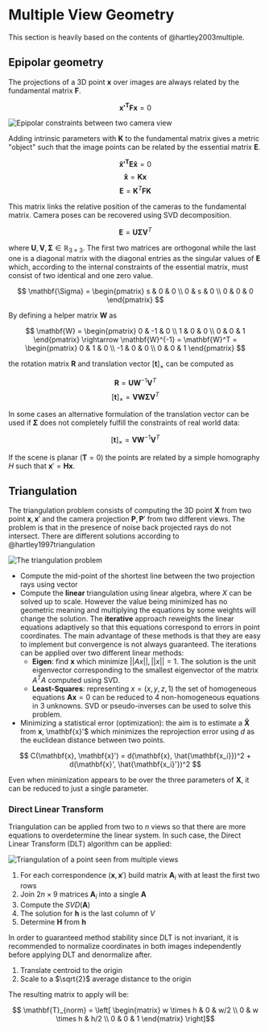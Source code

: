 # Multiple View Geometry

This section is heavily based on the contents of @hartley2003multiple.

## Epipolar geometry

The projections of a 3D point $\mathbf{x}$ over images are always related by the fundamental matrix $\mathbf{F}$.

$$ \mathbf{x'^T}\mathbf{F}\mathbf{x} = 0 $$

![](http://lfa.mobivap.uva.es/~fradelg/phd/figures/epipolar.svg "Epipolar constraints between two camera view")

Adding intrinsic parameters with $\mathbf{K}$ to the fundamental matrix gives a metric "object" such that the image points can be related by the essential matrix $\mathbf{E}$.

$$ \mathbf{\hat{x}'^T}\mathbf{E}\mathbf{\hat{x}} = 0 $$
$$ \mathbf{\hat{x}} = \mathbf{K}\mathbf{x} $$
$$ \mathbf{E} = \mathbf{K}^T\mathbf{F}\mathbf{K} $$

This matrix links the relative position of the cameras to the fundamental matrix. Camera poses can be recovered using SVD decomposition.

$$ \mathbf{E} = \mathbf{U} \mathbf{\Sigma} \mathbf{V}^T $$

where $\mathbf{U}, \mathbf{V}, \mathbf{\Sigma} \in \mathbb{R}_{3 \times 3}$. The first two matrices are orthogonal while the last one is a diagonal matrix with the diagonal entries as the singular values of $\mathbf{E}$ which, according to the internal constraints of the essential matrix, must consist of two identical and one zero value.

$$ \mathbf{\Sigma} = \begin{pmatrix} s & 0 & 0 \\ 0 & s & 0 \\ 0 & 0 & 0 \end{pmatrix} $$

By defining a helper matrix $\mathbf{W}$ as

$$ \mathbf{W} = \begin{pmatrix} 0 & -1 & 0 \\ 1 & 0 & 0 \\ 0 & 0 & 1 \end{pmatrix} \rightarrow \mathbf{W}^{-1} = \mathbf{W}^T = \begin{pmatrix} 0 & 1 & 0 \\ -1 & 0 & 0 \\ 0 & 0 & 1 \end{pmatrix} $$

the rotation matrix $\mathbf{R}$ and translation vector $[\mathbf{t}]_{\times}$ can be computed as

$$ \mathbf{R} = \mathbf{U} \mathbf{W}^{-1} \mathbf{V}^{T} $$
$$ [\mathbf{t}]_{\times} = \mathbf{V} \mathbf{W} \mathbf{\Sigma} \mathbf{V}^{T} $$

In some cases an alternative formulation of the translation vector can be used if $\mathbf{\Sigma}$ does not completely fulfill the constraints of real world data:

$$ [\mathbf{t}]_{\times} = \mathbf{V} \mathbf{W}^{-1} \mathbf{V}^{T}$$

If the scene is planar ($\mathbf{T} = 0$) the points are related by a simple homography $H$ such that $\mathbf{x}'=\mathbf{H}\mathbf{x}$.

## Triangulation

The triangulation problem consists of computing the 3D point $\mathbf{X}$ from two point $\mathbf{x}, \mathbf{x}'$ and the camera projection $\mathbf{P}, \mathbf{P}'$ from two different views. The problem is that in the presence of noise back projected rays do not intersect. There are different solutions according to @hartley1997triangulation

![](http://lfa.mobivap.uva.es/~fradelg/phd/figures/triangulation.svg "The triangulation problem")

- Compute the mid-point of the shortest line between the two projection rays using vector
- Compute the **linear** triangulation using linear algebra, where $X$ can be solved up to scale. However the value being minimized has no geometric meaning and multiplying the equations by some weights will change the solution. The **iterative** approach reweights the linear equations adaptively so that this equations correspond to errors in point coordinates. The main advantage of these methods is that they are easy to implement but convergence is not always guaranteed. The iterations can be applied over two different linear methods:
    * **Eigen**: find $\mathbf{x}$ which minimize $||Ax||, ||x|| = 1$. The solution is the unit eigenvector corresponding to the smallest eigenvector of the matrix $A^TA$ computed using SVD.
    * **Least-Squares**: representing $x = (x, y, z, 1)$ the set of homogeneous equations $\mathbf{A}\mathbf{x} = 0$ can be reduced to 4 non-homogeneous equations in 3 unknowns. SVD or pseudo-inverses can be used to solve this problem.
- Minimizing a statistical error (optimization): the aim is to estimate a $\mathbf{\hat{X}}$ from $\mathbf{x}$, \mathbf{x}'$ which minimizes the reprojection error using $d$ as the euclidean distance between two points.

$$ C(\mathbf{x}, \mathbf{x}') = d(\mathbf{x}, \hat{\mathbf{x_i}})^2 + d(\mathbf{x}', \hat{\mathbf{x_i}'})^2 $$

Even when minimization appears to be over the three parameters of $\mathbf{X}$, it can be reduced to just a single parameter.

### Direct Linear Transform

Triangulation can be applied from two to $n$ views so that there are more equations to overdetermine the linear system. In such case, the Direct Linear Transform (DLT) algorithm can be applied:

![](http://lfa.mobivap.uva.es/~fradelg/phd/figures/triangulation-n.svg "Triangulation of a point seen from multiple views")

1. For each correspondence $(\mathbf{x},\mathbf{x}')$ build matrix $\mathbf{A}_i$ with at least the first two rows
2. Join $2n \times 9$ matrices $\mathbf{A}_i$ into a single $\mathbf{A}$
3. Compute the $SVD(\mathbf{A})$
4. The solution for $\mathbf{h}$ is the last column of $V$
5. Determine $\mathbf{H}$ from $\mathbf{h}$

In order to guaranteed method stability since DLT is not invariant, it is recommended to normalize coordinates in both images independently before applying DLT and denormalize after.

1. Translate centroid to the origin
2. Scale to a $\sqrt{2}$ average distance to the origin

The resulting matrix to apply will be:

$$ \mathbf{T}_{norm} = \left[ \begin{matrix} w \times h & 0 & w/2 \\ 0 & w \times h & h/2 \\ 0 & 0 & 1 \end{matrix} \right]$$
